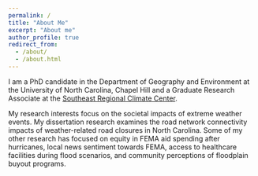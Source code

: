 ```yaml
---
permalink: /
title: "About Me"
excerpt: "About me"
author_profile: true
redirect_from: 
  - /about/
  - /about.html
---
```


I am a PhD candidate in the Department of Geography and Environment at the University of North Carolina, Chapel Hill and a Graduate Research Associate at the [Southeast Regional Climate Center](https://sercc.com/). 

My research interests focus on the societal impacts of extreme weather events. My dissertation research examines the road network connectivity impacts of weather-related road closures in North Carolina. Some of my other research has focused on equity in FEMA aid spending after hurricanes, local news sentiment towards FEMA, access to healthcare facilities during flood scenarios, and community perceptions of floodplain buyout programs. 

